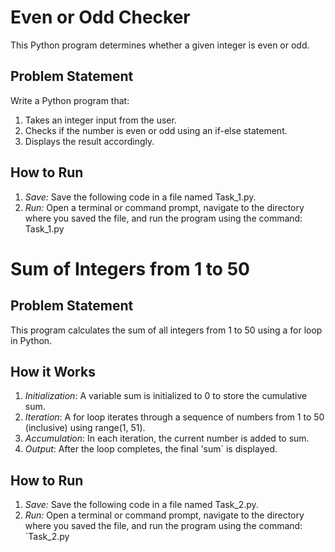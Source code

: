# Even or Odd Checker 
This Python program determines whether a given integer is even or odd.

## Problem Statement 
Write a Python program that:

1. Takes an integer input from the user.
2. Checks if the number is even or odd using an if-else statement.
3. Displays the result accordingly.

## How to Run 
1. *Save:* Save the following code in a file named Task_1.py.
2. *Run:* Open a terminal or command prompt, navigate to the directory where you saved the file, and run the program using the command: Task_1.py


# Sum of Integers from 1 to 50 
## Problem Statement 
This program calculates the sum of all integers from 1 to 50 using a for loop in Python.

## How it Works 
1. *Initialization*: A variable sum is initialized to 0 to store the cumulative sum.
2. *Iteration*: A for loop iterates through a sequence of numbers from 1 to 50 (inclusive) using range(1, 51).
3. *Accumulation*: In each iteration, the current number is added to sum.
4. *Output*: After the loop completes, the final 'sum` is displayed.

## How to Run 
1. *Save:* Save the following code in a file named Task_2.py.
2. *Run:* Open a terminal or command prompt, navigate to the directory where you saved the file, and run the program using the command: `Task_2.py
